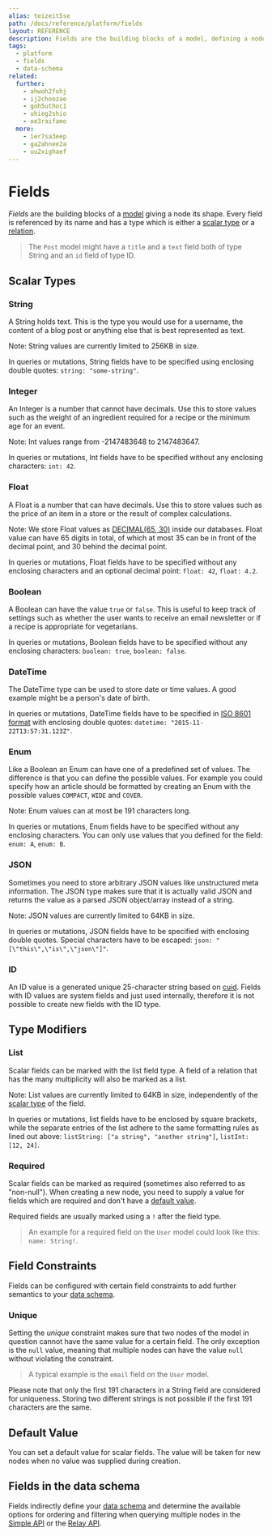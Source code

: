 ```yaml
---
alias: teizeit5se
path: /docs/reference/platform/fields
layout: REFERENCE
description: Fields are the building blocks of a model, defining a node's shape. A field has a name and is either scalar or belongs to a relation.
tags:
  - platform
  - fields
  - data-schema
related:
  further:
    - ahwoh2fohj
    - ij2choozae
    - goh5uthoc1
    - uhieg2shio
    - oe3raifamo
  more:
    - ier7sa3eep
    - ga2ahnee2a
    - uu2xighaef
---
```


# Fields

*Fields* are the building blocks of a [model](!alias-ij2choozae) giving a node its shape. Every field is referenced by its name and has a type which is either a [scalar type](#scalar-types) or a [relation](!alias-goh5uthoc1).

> The `Post` model might have a `title` and a `text` field both of type String and an `id` field of type ID.

## Scalar Types

### String

A String holds text. This is the type you would use for a username, the content of a blog post or anything else that is best represented as text.

Note: String values are currently limited to 256KB in size.

In queries or mutations, String fields have to be specified using enclosing double quotes: `string: "some-string"`.

### Integer

An Integer is a number that cannot have decimals. Use this to store values such as the weight of an ingredient required for a recipe or the minimum age for an event.

Note: Int values range from -2147483648 to 2147483647.

In queries or mutations, Int fields have to be specified without any enclosing characters: `int: 42`.

### Float

A Float is a number that can have decimals. Use this to store values such as the price of an item in a store or the result of complex calculations.

Note: We store Float values as [DECIMAL(65, 30)](https://dev.mysql.com/doc/refman/5.7/en/fixed-point-types.html) inside our databases. Float value can have 65 digits in total, of which at most 35 can be in front of the decimal point, and 30 behind the decimal point.

In queries or mutations, Float fields have to be specified without any enclosing characters and an optional decimal point: `float: 42`, `float: 4.2`.

### Boolean

A Boolean can have the value `true` or `false`. This is useful to keep track of settings such as whether the user wants to receive an email newsletter or if a recipe is appropriate for vegetarians.

In queries or mutations, Boolean fields have to be specified without any enclosing characters: `boolean: true`, `boolean: false`.

### DateTime

The DateTime type can be used to store date or time values. A good example might be a person's date of birth.

In queries or mutations, DateTime fields have to be specified in [ISO 8601 format](https://en.wikipedia.org/wiki/ISO_8601) with enclosing double quotes: `datetime: "2015-11-22T13:57:31.123Z"`.

### Enum

Like a Boolean an Enum can have one of a predefined set of values. The difference is that you can define the possible values. For example you could specify how an article should be formatted by creating an Enum with the possible values `COMPACT`, `WIDE` and `COVER`.

Note: Enum values can at most be 191 characters long.

In queries or mutations, Enum fields have to be specified without any enclosing characters. You can only use values that you defined for the field: `enum: A`, `enum: B`.

### JSON

Sometimes you need to store arbitrary JSON values like unstructured meta information. The JSON type makes sure that it is actually valid JSON and returns the value as a parsed JSON object/array instead of a string.

Note: JSON values are currently limited to 64KB in size.

In queries or mutations, JSON fields have to be specified with enclosing double quotes. Special characters have to be escaped: `json: "[\"this\",\"is\",\"json\"]"`.

<!--
### GeoPoint

*Coming soon...*
-->

### ID

An ID value is a generated unique 25-character string based on [cuid](https://github.com/graphcool/cuid-java). Fields with ID values are system fields and just used internally, therefore it is not possible to create new fields with the ID type.

## Type Modifiers

### List

Scalar fields can be marked with the list field type. A field of a relation that has the many multiplicity will also be marked as a list.

Note: List values are currently limited to 64KB in size, independently of the [scalar type](#scalar-types) of the field.

In queries or mutations, list fields have to be enclosed by square brackets, while the separate entries of the list adhere to the same formatting rules as lined out above: `listString: ["a string", "another string"]`, `listInt: [12, 24]`.

### Required

Scalar fields can be marked as required (sometimes also referred to as "non-null"). When creating a new node, you need to supply a value for fields which are required and don't have a [default value](#default-value).

Required fields are usually marked using a `!` after the field type.

> An example for a required field on the `User` model could look like this: `name: String!`.

## Field Constraints

Fields can be configured with certain field constraints to add further semantics to your [data schema](!alias-ahwoh2fohj).

### Unique

Setting the *unique* constraint makes sure that two nodes of the model in question cannot have the same value for a certain field. The only exception is the `null` value, meaning that multiple nodes can have the value `null` without violating the constraint.

> A typical example is the `email` field on the `User` model.

Please note that only the first 191 characters in a String field are considered for uniqueness. Storing two different strings is not possible if the first 191 characters are the same.

## Default Value

You can set a default value for scalar fields. The value will be taken for new nodes when no value was supplied during creation.

## Fields in the data schema

Fields indirectly define your [data schema](!alias-ahwoh2fohj) and determine the available options for ordering and filtering when querying  multiple nodes in the [Simple API](!alias-pa2aothaec) or the [Relay API](!alias-uu4ohnaih7).

